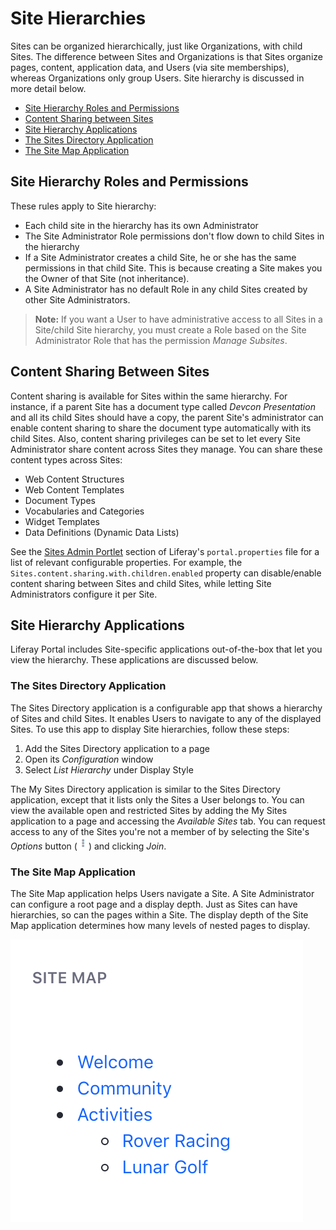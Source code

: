 # Site Hierarchies

Sites can be organized hierarchically, just like Organizations, with child Sites. The difference between Sites and Organizations is that Sites organize pages, content, application data, and Users (via site memberships), whereas Organizations only group Users. Site hierarchy is discussed in more detail below.

<!-- This answers the "What" about Site Hierarchies, but it doesn't answer "Why". Why would someone setup sites in a hierarchy? What benefits would that confer? We should mention that in brief at the top otherwise, I have very little motivation to continue reading and understanding the feature. -->

* [Site Hierarchy Roles and Permissions](#site-hierarchy-roles-and-permissions)
* [Content Sharing between Sites](#content-sharing-between-sites)
* [Site Hierarchy Applications](#site-hierarchy-applications)
* [The Sites Directory Application](#the-sites-directory-application)
* [The Site Map Application](#the-site-map-application)

## Site Hierarchy Roles and Permissions

These rules apply to Site hierarchy:

* Each child site in the hierarchy has its own Administrator
* The Site Administrator Role permissions don't flow down to child Sites in the hierarchy
* If a Site Administrator creates a child Site, he or she has the same permissions in that child Site. This is because creating a Site makes you the Owner of that Site (not inheritance).
* A Site Administrator has no default Role in any child Sites created by other Site Administrators.

> **Note:** If you want a User to have administrative access to all Sites in a Site/child Site hierarchy, you must create a Role based on the Site Administrator Role that has the permission *Manage Subsites*.

## Content Sharing Between Sites

Content sharing is available for Sites within the same hierarchy. For instance, if a parent Site has a document type called *Devcon Presentation* and all its child Sites should have a copy, the parent Site's administrator can enable content sharing to share the document type automatically with its child Sites. Also, content sharing privileges can be set to let every Site Administrator share content across Sites they manage. You can share these content types across Sites:

* Web Content Structures
* Web Content Templates
* Document Types
* Vocabularies and Categories
* Widget Templates
* Data Definitions (Dynamic Data Lists)

See the [Sites Admin Portlet](https://docs.liferay.com/portal/7.2-latest/propertiesdoc/portal.properties.html#Sites%20Admin%20Portlet) section of Liferay's `portal.properties` file for a list of relevant configurable properties. For example, the `Sites.content.sharing.with.children.enabled` property can disable/enable content sharing between Sites and child Sites, while letting Site Administrators configure it per Site.

## Site Hierarchy Applications

Liferay Portal includes Site-specific applications out-of-the-box that let you view the hierarchy. These applications are discussed below.

### The Sites Directory Application

The Sites Directory application is a configurable app that shows a hierarchy of Sites and child Sites. It enables Users to navigate to any of the displayed Sites. To use this app to display Site hierarchies, follow these steps:

1. Add the Sites Directory application to a page
1. Open its *Configuration* window
1. Select *List Hierarchy* under Display Style

The My Sites Directory application is similar to the Sites Directory application, except that it lists only the Sites a User belongs to. You can view the available open and restricted Sites by adding the My Sites application to a page and accessing the *Available Sites* tab. You can request access to any of the Sites you're not a member of by selecting the Site's *Options* button (![Options](../../images/icon-actions.png)) and clicking *Join*.

### The Site Map Application

<!-- This section feels out of place here - we're talking about site hierarchies but this section seems to be talking about tools that help you navigate page hierarchies? Maybe this should be moved out and part of article(s) on page hierarchies? -->

The Site Map application helps Users navigate a Site. A Site Administrator can configure a root page and a display depth. Just as Sites can have hierarchies, so can the pages within a Site. The display depth of the Site Map application determines how many levels of nested pages to display.

![Figure 1: The Site Map application lets Users navigate among pages of a Site organized hierarchically.](./site-hierarchies/images/01.png)

